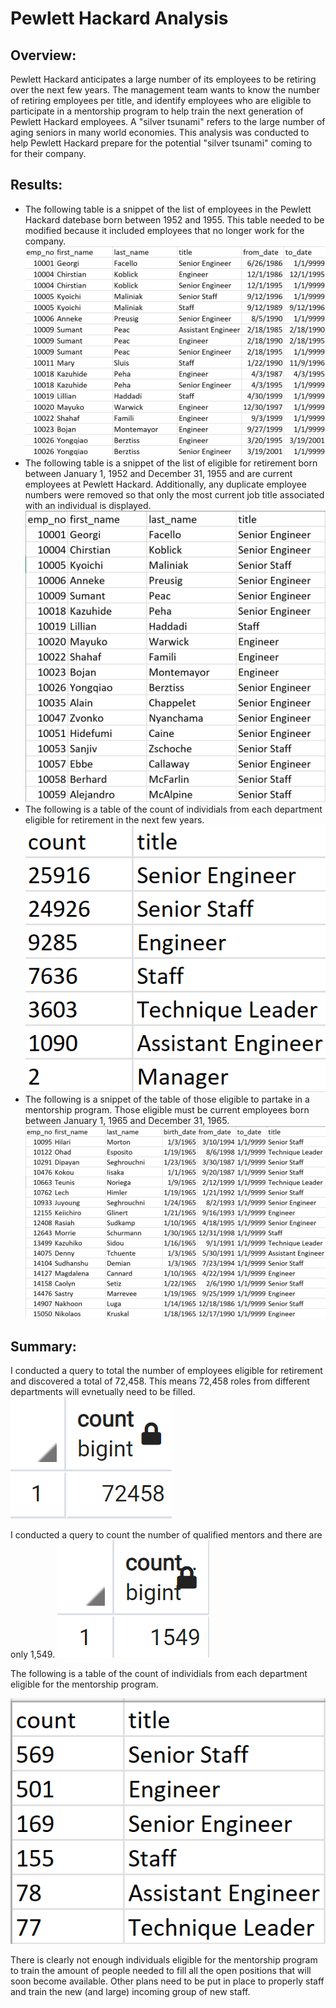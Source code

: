 # Pewlett Hackard Analysis

## Overview: 

Pewlett Hackard anticipates a large number of its employees to be retiring over the next few years. The management team wants to know the number of retiring employees per title, and identify employees who are eligible to participate in a mentorship program to help train the next generation of Pewlett Hackard employees. A "silver tsunami" refers to the large number of aging seniors in many world economies. This analysis was conducted to help Pewlett Hackard prepare for the potential "silver tsunami" coming to for their company.


## Results: 

* The following table is a snippet of the list of employees in the Pewlett Hackard datebase born between 1952 and 1955. This table needed to be modified because it included employees that no longer work for the company. 
![](readme_png/retirement_titles.png)
* The following table is a snippet of the list of eligible for retirement born between January 1, 1952 and December 31, 1955 and are current employees at Pewlett Hackard. Additionally, any duplicate employee numbers were removed so that only the most current job title associated with an individual is displayed.
![](readme_png/retirementt_titles.png)
* The following is a table of the count of individials from each department eligible for retirement in the next few years. 
![](readme_png/retiring_titles.png)
* The following is a snippet of the table of those eligible to partake in a mentorship program. Those eligible must be current employees born between January 1, 1965 and December 31, 1965.
![](readme_png/mentorship.png)


## Summary: 

I conducted a query to total the number of employees eligible for retirement and discovered a total of 72,458. This means 72,458 roles from different departments will evnetually need to be filled. 
![](readme_png/count_ret.png)

I conducted a query to count the number of qualified mentors and there are only 1,549. 
![](readme_png/count_ment.png)

The following is a table of the count of individials from each department eligible for the mentorship program.

![](readme_png/mentor_title.png) 

There is clearly not enough individuals eligible for the mentorship program to train the amount of people needed to fill all the open positions that will soon become available. Other plans need to be put in place to properly staff and train the new (and large) incoming group of new staff. 
